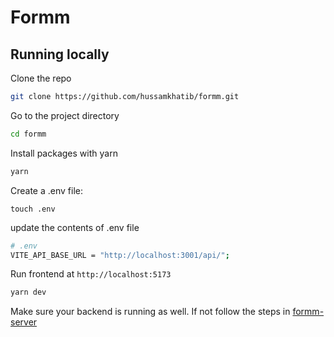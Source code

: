# Formm

## Running locally

Clone the repo

```bash
git clone https://github.com/hussamkhatib/formm.git
```

Go to the project directory

```bash
cd formm
```

Install packages with yarn

```bash
yarn
```

Create a .env file:

```
touch .env
```

update the contents of .env file

```bash
# .env
VITE_API_BASE_URL = "http://localhost:3001/api/";
```

Run frontend at `http://localhost:5173`

```bash
yarn dev
```

Make sure your backend is running as well.
If not follow the steps in [formm-server](https://github.com/hussamkhatib/formm-server)
